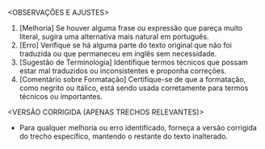 <OBSERVAÇÕES E AJUSTES>
1. [Melhoria] Se houver alguma frase ou expressão que pareça muito literal, sugira uma alternativa mais natural em português.
2. [Erro] Verifique se há alguma parte do texto original que não foi traduzida ou que permaneceu em inglês sem necessidade.
3. [Sugestão de Terminologia] Identifique termos técnicos que possam estar mal traduzidos ou inconsistentes e proponha correções.
4. [Comentário sobre Formatação] Certifique-se de que a formatação, como negrito ou itálico, está sendo usada corretamente para termos técnicos ou importantes.

<VERSÃO CORRIGIDA (APENAS TRECHOS RELEVANTES)>
- Para qualquer melhoria ou erro identificado, forneça a versão corrigida do trecho específico, mantendo o restante do texto inalterado.